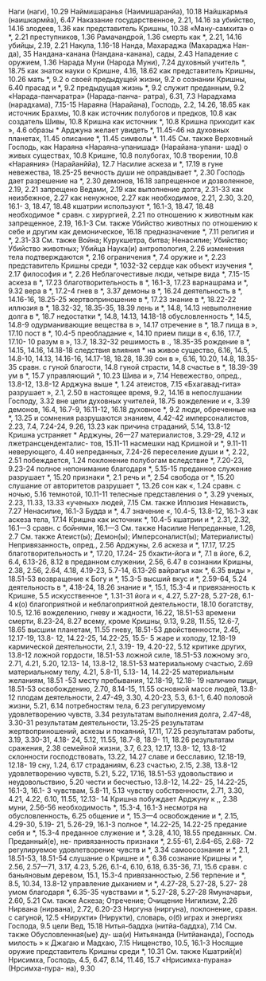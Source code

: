 Наги (наги), 10.29
Наймишаранья (Наимишаранйа), 10.18 
Найшкармья (наишкармйа), 6.47 
Наказание
государственное, 2.21, 14.16 
за убийство, 14.16 
злодеев, 1.36
как представитель Кришны, 10.38
«Ману-самхита» о *, 2.21 
преступников, 1.36 
Рамачандрой, 1.36 
	 смерть как *, 2.21, 14.16 
убийцы, 2.19, 2.21 
Накула, 1.16-18
Нанда, Махараджа (Махараджа Нан- да), 35
Нандана-канана (Нандана-канана), сады, 2.43
Нападение с оружием, 1.36 
Нарада Муни (Народа Муни), 7.24 
духовный учитель *, 18.75 
как знаток науки о Кришне, 4.16, 18.62
как представитель Кришны, 10.26 
мать *, 9.2
о своей предыдущей жизни, 9.2 
о сознании Кришны, 6.40 
прасад и *, 9.2 
предыдущая жизнь *, 9.2 
служит преданным, 9.2 «Нарада-панчаратра» (Нарада-панча- ратра), 6.31, 7.3 
Нарадхама (нарадхама), 7.15-15 
Нараяна (Нарайана), Господь, 2.2, 14.26, 18.65
как источник Брахмы, 10.8 
как источник полубогов и предков, 10.8
как создатель Шивы, 10.8 
Кришна как источник *, 10.8 
Кришна приходит как », 4.6 
образы *
Арджуна желает увидеть *, 11.45-46 
на духовных планетах, 11.45 
описание *, 11.45 
символы *. 11.45
См. также Верховный Господь, как Нараяна
«Нараяна-упанишад» (Нарайана-упани- шад) о
живых существах, 10.8 
Кришне, 10.8 
полубогах, 10.8 
творении, 10.8
«Нараяния» (Нарайанййа), 12.7 
Насилие
аскеза и *, 17.19 
в гуне невежества, 18.25-25 
вечность души не оправдывает *, 2.30
Господь дает разрешение на *, 2.30 
демонов, 16.18
запрещенное и дозволенное, 2.19, 2.21 
запрещено Ведами, 2.19 
как выполнение долга, 2.31-33 
как неизбежное, 2.27 
как ненужное, 2.27 
как необходимое, 2.21, 2.30, 3.20, 16.1- 3, 18.47, 18.48
кшатрии используют *, 16.1-3, 18.47, 18.48
необходимое * сравн. с хирургией, 2.21
по отношению к животным как запрещенное, 2.19, 16.1-3 
	См. также Убийство животных по отношению к себе и другим как демоническое, 16.18 
предназначение *, 7.11 
религия и *, 2.31-33 
	См. также Война; Курукшетра, битва; Ненасилие; Убийство; Убийство животных; Убийца Наука(и)
антропология, 2.26 
изменения тела подтверждаются *, 2.16
ограничения *, 7.4 
оружие и *, 2.23 
представитель Кришны среди *, 1032-32
сердце как объект изучения *, 2.17 
философия и *, 2.26 
Неблагочестивые люди, четыре вида *, 7.15-15 
аскеза в *, 17.23
благотворительность в *, 16.1-3, 17.23
варнашрама и *, 9.32 
вера в *, 17.2-4 
гнев в *, 3.37 
демоны в *, 16.24
деятельность в *, 14.16-16, 18.25-25 
жертвоприношение в *, 17.23
знание в *, 18.22-22 
иллюзия в *, 18.32-32, 18.35-35, 18.39
лень и *, 14.8, 14.13
невыполнение долга в *, 18.7 
недостатки *, 14.8, 14.13, 14.18-18 
обусловленность *, 14.5, 14.8-9 
одурманивающие вещества в », 14.17 
отречение в *, 18.7 
пища в », 17.10 
пост в *, 10.4-5 
преобладание «, 14.10 
прием пищи в «, 6.16, 17.7, 17.10- 10
разум в », 13.7, 18.32-32 
решимость в ., 18.35-35 
рождение в *, 14.15, 14.16, 14.18-18
следствия влияния * на живое существо, 6.16, 14.5, 14.8-10, 14.13, 14.16-16, 14.17-18, 18.28, 18.39
сон в », 6.16, 10.20, 14.8, 18.35-35 
сравн. с
гуной благости, 14.8 
гуной страсти, 14.8 
счастье в *, 18.39-39 
ум в *, 15.7 
управляющий *, 10.23 
Шива и », 7.14
Невежество, опред., 13.8-12, 13.8-12 
Арджуна выше *, 1.24 
атеистов, 7.15
«Бхагавад-гита» разрушает », 2.1, 2.50
в настоящее время, 9.2, 14.16 
в непослушании Господу, 3.32 
вне цепи духовных учителей, 18.75 
вожделение и «, 3.39 
демонов, 16.4, 16.7-9, 16.11-12, 16.18 
духовное *, 9.2
люди, обреченные на *, 13.25 
и сомнения разрушаются знанием, 4.42-42
имперсоналистов, 2.23, 7.4, 7.24-24, 9.26, 13.23
как причина страданий, 5.14, 13.8-12 
Кришна устраняет * Арджуны, 26—27
материалистов, 3.29-29, 4.12
и лжетрансценденталис-
тов, 15.11-11
насмешки над Кришной и *, 9.11-11 
неверующего, 4.40 
непреданных, 7.24-26 
переселение души и *, 2.22, 2.51 
побеждается, 1.24 
поклонение полубогам вследствие *, 7.20-23, 9.23-24 
полное непонимание благодаря *, 5.15-15
преданное служение разрушает *, 15.20 
признаки *, 2.1 
речь и *, 2.54 
свобода от *, 15.20 
слушание от авторитетов разрушает *, 13.26 
сон как «, 1.24 
сравн. с
ночью, 5.16 
темнотой, 10.11-11
телесные представления о *, 3.29 
ученых, 2.23, 11.33, 13.33 «ученых» людей, 7.15 
	См. также Иллюзия Ненависть, 7.27 
Ненасилие, 16.1-3 
Будда и *, 4.7
значение «, 10.4-5, 13.8-12, 16.1-3 
как аскеза тела, 17.14 
Кришна как источник *, 10.4-5 
кшатрии и *, 2.31, 2.32, 16.1—3 
сравн. с бойнями, 16.1—3 
	См. также Насилие Непреданные, 1.28, 2.7
См. также Атеист(ы); Демон(ы); Имперсоналист(ы); Материалисты)
Непривязанность, опред., 2.56 
Арджуны, 2.6 
аскеза и *, 17.17, 17.25 
благотворительность и *, 17.20, 17.24- 25
бхакти-йога и *, 7.1 
в йоге, 6.2, 6.4, 6.13-26, 8.12 
в преданном служении, 2.56, 6.47 
в сознании Кришны, 2.38, 2.56, 2.64, 4.18, 4.19-23, 5.7-14, 6.13-26 
вайрагья как *, 6.35 
виды », 18.51-53 
возвращение к Богу и *, 15.3-5 
высший вкус и *, 2.59-64, 5.24 
деятельность в *, 4.18-24, 18.26 
знание и *, 15.1, 15.3-4 
и привязанность к Кришне, 5.5 
искусственное *, 1.31-31 
йога и «, 4.27, 5.27-28, 5.27-28, 6.1- 4
к(о)
благоприятной и неблагоприятной деятельности, 18.10 
богатству, 10.5, 12.16 
вожделению, гневу и жадности, 16.22, 18.51-53 
времени
	 смерти, 8.23-24, 8.27 
всему, кроме Кришны, 9.13, 9.28, 11.55, 12.6-7, 18.65 
высшим планетам, 11.55 
гневу, 18.51-53
двойственности, 2.45, 12.17-19, 13.8- 12, 14.22-25, 14.22-25, 15.5- 5
жаре и холоду, 12.18-19 
кармической деятельности, 2.1, 3.19- 19, 4.20-22, 5.12
критике других, 13.8-12 
ложной гордости, 18.51-53 
ложной силе, 18.51-53 
ложному эго, 2.71, 4.21, 5.20, 12.13- 14, 13.8-12, 18.51-53 
материальному счастью, 2.69 
материальному телу, 4.21, 5.8-11, 5.13- 14, 14.22-25
материальным желаниям, 18.51 -53 
месту пребывания, 12.18-19, 12.18- 19
наличию пищи, 18.51-53 
освобождению, 2.70, 8.14-15, 11.55 
основной массе людей, 13.8-12 
плодам деятельности, 2.47-49, 3.30, 4.20-23, 5.3, 6.1-1, 6.40
половой жизни, 5.21, 6.14 
потребностям тела, 6.23 
регулируемому удовлетворению чувств, 3.34
результатам выполнения долга, 2.47-48, 3.30-31
результатам деятельности, 13.25-25
результатам жертвоприношений, аскезы и покаяний, 17.11, 17.25
результатам работы, 3.19, 3.30-31, 4.18- 24, 5.12, 11.55, 18.7-8, 18.9- 11, 18.26
результатам сражения, 2.38 
семейной жизни, 3.7, 6.23, 12.17, 13.8- 12, 13.8-12
склонности господствовать, 13.22, 14.27
славе и бесславию, 12.18-19, 12.18- 19 
сну, 1.24, 6.17 
страданиям, 6.23 
счастью, 2.15, 2.38, 13.8-12 
удовлетворению чувств, 5.21, 5.22, 17.16, 18.51-53
удовольствию и неудовольствию, 5.20
чести и бесчестью, 13.8-12, 14.22- 25, 14.22-25, 16.1-3, 16.1- 3
чувствам, 5.8-11, 5.13 
чувству собственности, 2.71, 3.30, 4.21, 4.22, 6.10, 11.55, 12.13- 14
Кришна побуждает Арджуну к ,, 2.38
муни, 2.56-56
необходимость *, 15.3-4, 16.1-3 
несмотря на обусловленность, 6.25 
общение и *, 15.3—4 
освобождение и *, 2.15, 4.29-30, 5.19- 21, 5.26-29, 16.1-3 
полное *, 14.22-25, 14.22-25 
предание себя и *, 15.3-4 
преданное служение и *, 3.28, 4.10, 18.55
преданных.
	См. Преданный(е), не- привязанность
признаки *, 2.55-61, 2.64-65, 2.68- 72
регулируемое удовлетворение чувств и *, 3.34
самоосознание и *, 2.1, 18.51-53, 18.51-54
слушание о Кришне и *, 6.36 
сознание Кришны и *, 2.56, 2.57—71, 3.17, 4.23, 5.26, 6.1-4, 6.10, 6.18, 6.35-36, 7.1, 15.6 
сравн. с
баньяновым деревом, 15.1, 15.3-4 
привязанностью, 2.56 
терпение и *, 8.5, 10.34, 13.8-12 
управление
дыханием и *, 4.27-28, 5.27-28, 5.27- 28
умом благодаря *, 6.35-35 
чувствами и *, 5.27-28, 5.27-28 
Ямуначарьи, 2.60, 5.21 
	См. также Аскеза; Отречение; Очищение Нигилизм, 2.26
Нирвана (нирвана), 2.72, 6.20-23 
Ниргуна (ниргуна), поклонение, сравн. с сагуной, 12.5
«Нирукти» (Нирукти), словарь, о(б) играх и энергиях Господа, 9.5 
цели Вед, 15.18
Нитья-баддха (нитйа-баддха), 7.14 
	См. также Обусловленная(ые) ду- ша(и)
Нитьянанда (Нитйананда), Господь милость » к Джагаю и Мадхаю, 7.15 
Нищенство, 10.5, 16.1-3 
Носящие оружие
представитель Кришны среди *, 10.31 
	См. также Кшатрий(и)
Нрисимха, Господь, 4.5, 6.47, 8.14, 11.46, 15.7
«Нрисимха-пурана» (Нрсимха-пура- на), 9.30